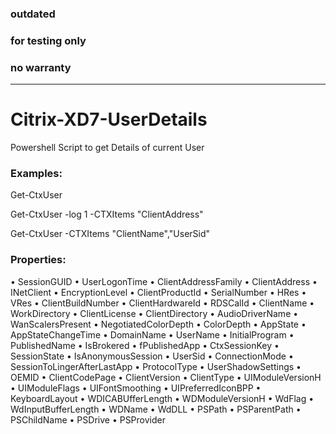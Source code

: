 ### outdated
### for testing only
### no warranty
---------------------------

# Citrix-XD7-UserDetails
Powershell Script to get Details of current User

### Examples:

Get-CtxUser

Get-CtxUser -log 1 -CTXItems "ClientAddress"

Get-CtxUser -CTXItems "ClientName","UserSid"


### Properties:
•	SessionGUID
•	UserLogonTime
•	ClientAddressFamily
•	ClientAddress
•	INetClient
•	EncryptionLevel
•	ClientProductId
•	SerialNumber
•	HRes
•	VRes
•	ClientBuildNumber
•	ClientHardwareId
•	RDSCalId
•	ClientName
•	WorkDirectory
•	ClientLicense
•	ClientDirectory
•	AudioDriverName
•	WanScalersPresent
•	NegotiatedColorDepth
•	ColorDepth
•	AppState
•	AppStateChangeTime
•	DomainName
•	UserName
•	InitialProgram
•	PublishedName
•	IsBrokered
•	fPublishedApp
•	CtxSessionKey
•	SessionState
•	IsAnonymousSession
•	UserSid
•	ConnectionMode
•	SessionToLingerAfterLastApp
•	ProtocolType
•	UserShadowSettings
•	OEMID
•	ClientCodePage
•	ClientVersion
•	ClientType
•	UIModuleVersionH
•	UIModuleFlags
•	UIFontSmoothing
•	UIPreferredIconBPP
•	KeyboardLayout
•	WDICABUfferLength
•	WDModuleVersionH
•	WdFlag
•	WdInputBufferLength
•	WDName
•	WdDLL
•	PSPath
•	PSParentPath
•	PSChildName
•	PSDrive
•	PSProvider


